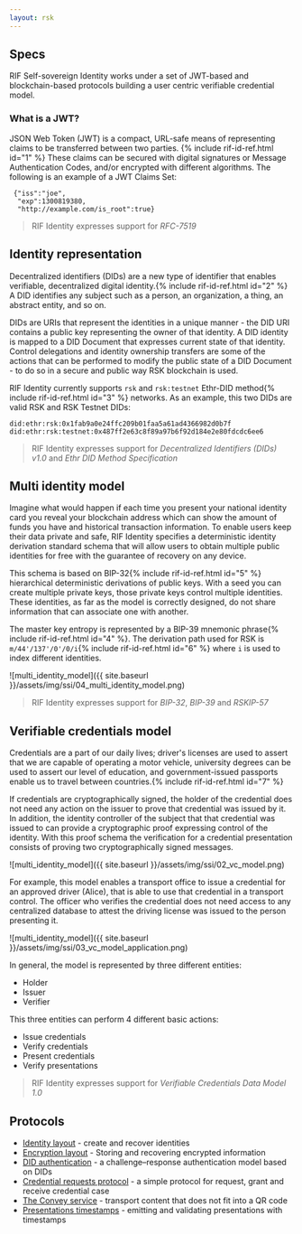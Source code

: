 ```yaml
---
layout: rsk
---
```


## Specs

RIF Self-sovereign Identity works under a set of JWT-based and blockchain-based protocols building a user centric verifiable credential model.

### What is a JWT?

JSON Web Token (JWT) is a compact, URL-safe means of representing claims to be transferred between two parties. {% include rif-id-ref.html id="1" %} These claims can be secured with digital signatures or Message Authentication Codes, and/or encrypted with different algorithms. The following is an example of a JWT Claims Set:

     {"iss":"joe",
      "exp":1300819380,
      "http://example.com/is_root":true}

> RIF Identity expresses support for _RFC-7519_

## Identity representation

Decentralized identifiers (DIDs) are a new type of identifier that enables verifiable, decentralized digital identity.{% include rif-id-ref.html id="2" %} A DID identifies any subject such as a person, an organization, a thing, an abstract entity, and so on.

DIDs are URIs that represent the identities in a unique manner - the DID URI contains a public key representing the owner of that identity. A DID identity is mapped to a DID Document that expresses current state of that identity. Control delegations and identity ownership transfers are some of the actions that can be performed to modify the public state of a DID Document - to do so in a secure and public way RSK blockchain is used.

RIF Identity currently supports `rsk` and `rsk:testnet` Ethr-DID method{% include rif-id-ref.html id="3" %} networks. As an example, this two DIDs are valid RSK and RSK Testnet DIDs:

```
did:ethr:rsk:0x1fab9a0e24ffc209b01faa5a61ad4366982d0b7f
did:ethr:rsk:testnet:0x487ff2e63c8f89a97b6f92d184e2e80fdcdc6ee6
```

> RIF Identity expresses support for _Decentralized Identifiers (DIDs) v1.0_ and _Ethr DID Method Specification_

## Multi identity model

Imagine what would happen if each time you present your national identity card you reveal your blockchain address which can show the amount of funds you have and historical transaction information. To enable users keep their data private and safe, RIF Identity specifies a deterministic identity derivation standard schema that will allow users to obtain multiple public identities for free with the guarantee of recovery on any device.

This schema is based on BIP-32{% include rif-id-ref.html id="5" %} hierarchical deterministic derivations of public keys. With a seed you can create multiple private keys, those private keys control multiple identities. These identities, as far as the model is correctly designed, do not share information that can associate one with another.

The master key entropy is represented by a BIP-39 mnemonic phrase{% include rif-id-ref.html id="4" %}. The derivation path used for RSK is `m/44'/137'/0'/0/i`{% include rif-id-ref.html id="6" %} where `i` is used to index different identities.

![multi_identity_model]({{ site.baseurl }}/assets/img/ssi/04_multi_identity_model.png)

> RIF Identity expresses support for _BIP-32_, _BIP-39_ and _RSKIP-57_

## Verifiable credentials model

Credentials are a part of our daily lives; driver's licenses are used to assert that we are capable of operating a motor vehicle, university degrees can be used to assert our level of education, and government-issued passports enable us to travel between countries.{% include rif-id-ref.html id="7" %}

If credentials are cryptographically signed, the holder of the credential does not need any action on the issuer to prove that credential was issued by it. In addition, the identity controller of the subject that that credential was issued to can provide a cryptographic proof expressing control of the identity. With this proof schema the verification for a credential presentation consists of proving two cryptographically signed messages.

![multi_identity_model]({{ site.baseurl }}/assets/img/ssi/02_vc_model.png)

For example, this model enables a transport office to issue a credential for an approved driver (Alice), that is able to use that credential in a transport control. The officer who verifies the credential does not need access to any centralized database to attest the driving license was issued to the person presenting it.

![multi_identity_model]({{ site.baseurl }}/assets/img/ssi/03_vc_model_application.png)

In general, the model is represented by three different entities:

- Holder
- Issuer
- Verifier

This three entities can perform 4 different basic actions:

- Issue credentials
- Verify credentials
- Present credentials
- Verify presentations

> RIF Identity expresses support for _Verifiable Credentials Data Model 1.0_

## Protocols

- [Identity layout](./identity-layout) - create and recover identities
- [Encryption layout](./encryption-layout) - Storing and recovering encrypted information
- [DID authentication](./did-auth) - a challenge–response authentication model based on DIDs
- [Credential requests protocol](./credential-requests) - a simple protocol for request, grant and receive credential case
- [The Convey service](./convey-service) - transport content that does not fit into a QR code
- [Presentations timestamps](./presentation-timestamps) - emitting and validating presentations with timestamps
